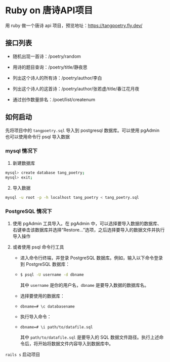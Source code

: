 # Ruby on 唐诗API项目

用 ruby 做一个唐诗 api 项目，预览地址：https://tangpoetry.fly.dev/



## 接口列表

- 随机出现一首诗：/poetry/random

- 用诗的题目查询：/poetry/title/静夜思
- 列出这个诗人的所有诗：/poetry/author/李白
- 列出这个诗人的这首诗：/poetry/author/张若虚/title/春江花月夜
- 通过创作数量排名：/poet/list/createnum



## 如何启动

先将项目中的 `tangpoetry.sql` 导入到 postgresql 数据库。可以使用 pgAdmin 也可以使用命令行 psql 导入数据

### mysql 情况下

1. 新建数据库

```bash
mysql> create database tang_poetry;
mysql> exit;
```

2. 导入数据

```bash
mysql -u root -p -h localhost tang_poetry < tang_poetry.sql
```



### PostgreSQL 情况下

1. 使用 pgAdmin 工具导入。在 pgAdmin 中，可以选择要导入数据的数据库、右键单击该数据库并选择“Restore...”选项，之后选择要导入的数据文件并执行导入操作

2. 或者使用 psql 命令行工具

   - 进入命令行终端，并登录 PostgreSQL 数据库。例如，输入以下命令登录到 PostgreSQL 数据库：

   - ```bash
     $ psql -U username -d dbname
     ```

     其中 `username` 是你的用户名，`dbname` 是要导入数据的数据库名。

   - 选择要使用的数据库：

   - ```mysql
     dbname=# \c databasename
     ```

   - 执行导入命令：

   - ```mysql
     dbname=# \i path/to/datafile.sql
     ```

     其中 `path/to/datafile.sql` 是要导入的 SQL 数据文件路径。执行上述命令后，将开始将数据文件内容导入到数据库中。



`rails s` 启动项目